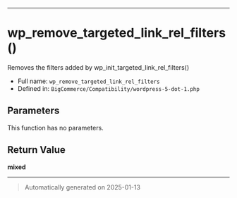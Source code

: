 ***

# wp_remove_targeted_link_rel_filters()

Removes the filters added by wp_init_targeted_link_rel_filters()




* Full name: `wp_remove_targeted_link_rel_filters`
* Defined in: `BigCommerce/Compatibility/wordpress-5-dot-1.php`

## Parameters

This function has no parameters.

## Return Value

**mixed**



***
> Automatically generated on 2025-01-13
